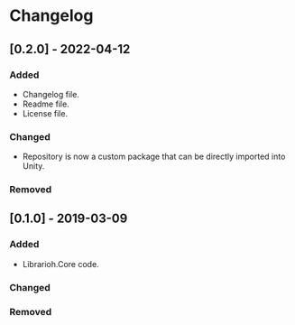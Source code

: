 # Changelog

## [0.2.0] - 2022-04-12

### Added

- Changelog file.
- Readme file.
- License file.

### Changed

- Repository is now a custom package that can be directly imported into Unity.

### Removed


## [0.1.0] - 2019-03-09

### Added

- Librarioh.Core code.

### Changed

### Removed


